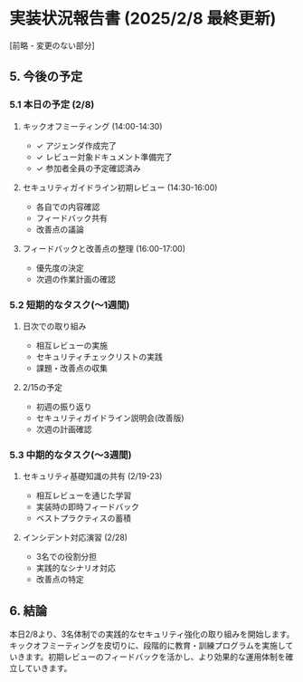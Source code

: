 # 実装状況報告書 (2025/2/8 最終更新)

[前略 - 変更のない部分]

## 5. 今後の予定

### 5.1 本日の予定 (2/8)

1. キックオフミーティング (14:00-14:30)

   - ✓ アジェンダ作成完了
   - ✓ レビュー対象ドキュメント準備完了
   - ✓ 参加者全員の予定確認済み

2. セキュリティガイドライン初期レビュー (14:30-16:00)

   - 各自での内容確認
   - フィードバック共有
   - 改善点の議論

3. フィードバックと改善点の整理 (16:00-17:00)
   - 優先度の決定
   - 次週の作業計画の確認

### 5.2 短期的なタスク(〜1週間)

1. 日次での取り組み

   - 相互レビューの実施
   - セキュリティチェックリストの実践
   - 課題・改善点の収集

2. 2/15の予定
   - 初週の振り返り
   - セキュリティガイドライン説明会(改善版)
   - 次週の計画確認

### 5.3 中期的なタスク(〜3週間)

1. セキュリティ基礎知識の共有 (2/19-23)

   - 相互レビューを通じた学習
   - 実装時の即時フィードバック
   - ベストプラクティスの蓄積

2. インシデント対応演習 (2/28)
   - 3名での役割分担
   - 実践的なシナリオ対応
   - 改善点の特定

## 6. 結論

本日2/8より、3名体制での実践的なセキュリティ強化の取り組みを開始します。キックオフミーティングを皮切りに、段階的に教育・訓練プログラムを実施していきます。初期レビューのフィードバックを活かし、より効果的な運用体制を確立していきます。
